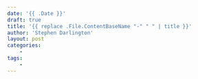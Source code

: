 ```yaml
---
date: '{{ .Date }}'
draft: true
title: '{{ replace .File.ContentBaseName "-" " " | title }}'
author: 'Stephen Darlington'
layout: post
categories:
    -
tags:
    -
---
```

